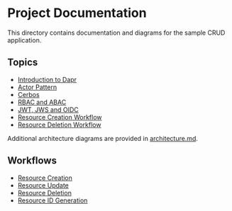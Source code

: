 # Project Documentation

This directory contains documentation and diagrams for the sample CRUD application.

## Topics
- [Introduction to Dapr](topics/dapr_intro.md)
- [Actor Pattern](topics/actor_pattern.md)
- [Cerbos](topics/cerbos_intro.md)
- [RBAC and ABAC](topics/rbac_abac.md)
- [JWT, JWS and OIDC](topics/jwt_oidc.md)
- [Resource Creation Workflow](resource_creation.md)
- [Resource Deletion Workflow](resource_deletion.md)

Additional architecture diagrams are provided in [architecture.md](architecture.md).

## Workflows
- [Resource Creation](resource_creation.md)
- [Resource Update](resource_update.md)
- [Resource Deletion](resource_deletion.md)
- [Resource ID Generation](resource_id.md)
